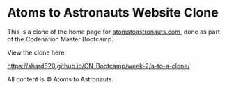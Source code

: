 # Atoms to Astronauts Website Clone

This is a clone of the home page for [atomstoastronauts.com](https://www.atomstoastronauts.com), done as part of the Codenation Master Bootcamp.

View the clone here:

<https://shard520.github.io/CN-Bootcamp/week-2/a-to-a-clone/>

All content is &copy; Atoms to Astronauts.

